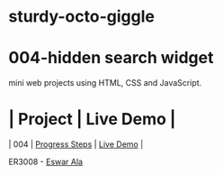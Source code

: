 # sturdy-octo-giggle
# 004-hidden search widget

mini web projects using HTML, CSS and JavaScript.
  #  | Project                                                                | Live Demo                                                |

| 004 | [Progress Steps](https://github.com/Eswar3008/rotating-navigation)                               | [Live Demo](https://eswar3008.github.io/rotating-navigation/)  |

 ER3008 - [Eswar Ala](https://www.linkedin.com/in/eswarala3008/)
